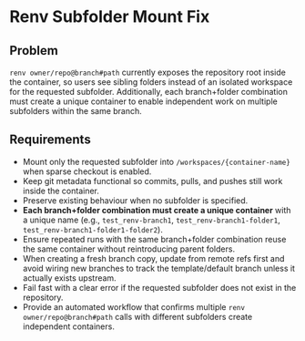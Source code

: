 # Renv Subfolder Mount Fix

## Problem
`renv owner/repo@branch#path` currently exposes the repository root inside the container, so users see sibling folders instead of an isolated workspace for the requested subfolder. Additionally, each branch+folder combination must create a unique container to enable independent work on multiple subfolders within the same branch.

## Requirements
- Mount only the requested subfolder into `/workspaces/{container-name}` when sparse checkout is enabled.
- Keep git metadata functional so commits, pulls, and pushes still work inside the container.
- Preserve existing behaviour when no subfolder is specified.
- **Each branch+folder combination must create a unique container** with a unique name (e.g., `test_renv-branch1`, `test_renv-branch1-folder1`, `test_renv-branch1-folder1-folder2`).
- Ensure repeated runs with the same branch+folder combination reuse the same container without reintroducing parent folders.
- When creating a fresh branch copy, update from remote refs first and avoid wiring new branches to track the template/default branch unless it actually exists upstream.
- Fail fast with a clear error if the requested subfolder does not exist in the repository.
- Provide an automated workflow that confirms multiple `renv owner/repo@branch#path` calls with different subfolders create independent containers.
